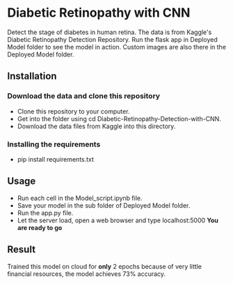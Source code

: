 # Diabetic Retinopathy with CNN
Detect the stage of diabetes in human retina. The data is from Kaggle's Diabetic Retinopathy Detection Repository.
Run the flask app in Deployed Model folder to see the model in action.
Custom images are also there in the Deployed Model folder.
## Installation
### Download the data and clone this repository
* Clone this repository to your computer.
* Get into the folder using cd Diabetic-Retinopathy-Detection-with-CNN.
* Download the data files from Kaggle into this directory.
### Installing the requirements
* pip install requirements.txt
## Usage
* Run each cell in the Model_script.ipynb file. 
* Save your model in the sub folder of Deployed Model folder.
* Run the app.py file.
* Let the server load, open a web browser and type localhost:5000
**You are ready to go**
## Result
Trained this model on cloud for **only** 2 epochs because of very little financial resources, the model achieves 73% accuracy.
